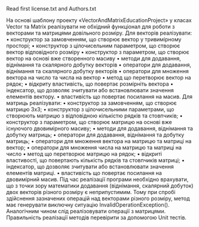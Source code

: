 Read first license.txt and Authors.txt






На основі шаблону проекту «VectorAndMatrixEducationProject» у класах Vector та Matrix реалізувати не обхідний функціонал для роботи з векторами та матрицями довільного розміру. Для векторів реалізувати:
    • конструктор за замовченням, що створює вектор у тривимірному просторі;
    • конструктор з цілочисельним параметром, що створює вектор відповідного розміру
    • конструктор з параметром, що створює вектор на основі вже створенного масиву
    • методи для додавання, віднімання та скалярного добутку векторів
    • оператори для додавання, віднімання та скалярного добутку векторів
    • оператори для множення вектора на число та числа на вектор
    • метод що перетворює вектор на рядок;
    • відкриту властивість, що повертає розмірніть вектора
    • індексатор, що дозволяє зчитувати або встановлювати значення елементів вектору.
    • властивість що повертає посилання на масив.
Для матриць реалізувати:
    • конструктор за замовченням, що створює матрицю 3х3;
    • конструктор з цілочисельними параметрами, що створюють матрицю з відповідною кількістю рядків та стовпчиків;
    • конструктор з параметром, що створює матрицю на основі вже існуючого двовимірного масиву;
    • методи для додавання, віднімання та добутку матриць;
    • оператори для додавання, віднімання та добутку матриць;
    • оператори для множення вектора на матрицю та матриці на вектор;
    • оператори для множення числа на матрицю та матриці на число
    • метод що перетворює матрицю на рядок;
    • відкриті властивості, що повертають кількість рядків та стовпчиків матриці;
    • індексатор, що дозволяє зчитувати або встановлювати значення елементів матриці.
    • властивість що повертає посилання на двовимірний масив.
Під час реалізації програми необхідно врахувати, що з точки зору математики додавання (віднімання, скалярний добуток) двох векторів різного розміру є неприпустимим. Тому при спробі здійснення зазначених операцій над векторами різного розміру, метод має генерувати виключну ситуацію InvalidOperationException(). Аналогічним чином слід реалізовувати операції з матрицями.
Правильність реалізації методів перевірити за допомогою Unit тестів.
